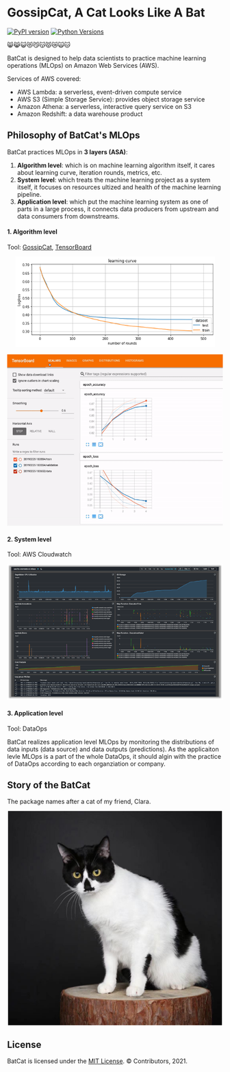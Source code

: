 GossipCat, A Cat Looks Like A Bat
===

[![PyPI version](https://badge.fury.io/py/batcat.svg)](https://badge.fury.io/py/batcat)
[![Python Versions](https://img.shields.io/pypi/pyversions/batcat.svg)](https://pypi.python.org/pypi/batcat)

😸😹😺😻😼😽😾😿🙀🐱

BatCat is designed to help data scientists to practice machine learning operations (MLOps) on Amazon Web Services (AWS). 

Services of AWS covered:
- AWS Lambda: a serverless, event-driven compute service
- AWS S3 (Simple Storage Service): provides object storage service
- Amazon Athena: a serverless, interactive query service on S3
- Amazon Redshift: a data warehouse product

Philosophy of BatCat's MLOps
---

BatCat practices MLOps in **3 layers (ASA)**:

1. **Algorithm level**: which is on machine learning algorithm itself, it cares about learning curve, iteration rounds, metrics, etc. 
2. **System level**: which treats the machine learning project as a system itself, it focuses on resources ultized and health of the machine learning pipeline.
3. **Application level**: which put the machine learning system as one of parts in a large process, it connects data producers from upstream and data consumers from downstreams. 

#### 1. Algorithm level

Tool: [GossipCat](https://github.com/Ewen2015/GossipCat), [TensorBoard](https://www.tensorflow.org/tensorboard)

<p align="center">
<img src='https://raw.githubusercontent.com/Ewen2015/BatCat/master/gc_learning_curve.png'>
</p>

<p align="center">
<img width="600" height="400" src='https://github.com/Ewen2015/BatCat/blob/master/tensorboard.gif'>
</p>

#### 2. System level

Tool: AWS Cloudwatch

<p align="center">
<img src='https://raw.githubusercontent.com/Ewen2015/BatCat/master/aws_cloudwatch.png'>
</p>

#### 3. Application level

Tool: DataOps

BatCat realizes application level MLOps by monitoring the distributions of data inputs (data source) and data outputs (predictions). As the applicaiton levle MLOps is a part of the whole DataOps, it should algin with the practice of DataOps according to each organziation or company.

Story of the BatCat
---

The package names after a cat of my friend, Clara. 

<p align="center">
<img width="500" height="500" src="https://raw.githubusercontent.com/Ewen2015/BatCat/master/BatCat.jpeg">
</p>

License
---

BatCat is licensed under the [MIT License](https://github.com/Ewen2015/BatCat/blob/master/LICENSE). © Contributors, 2021.
